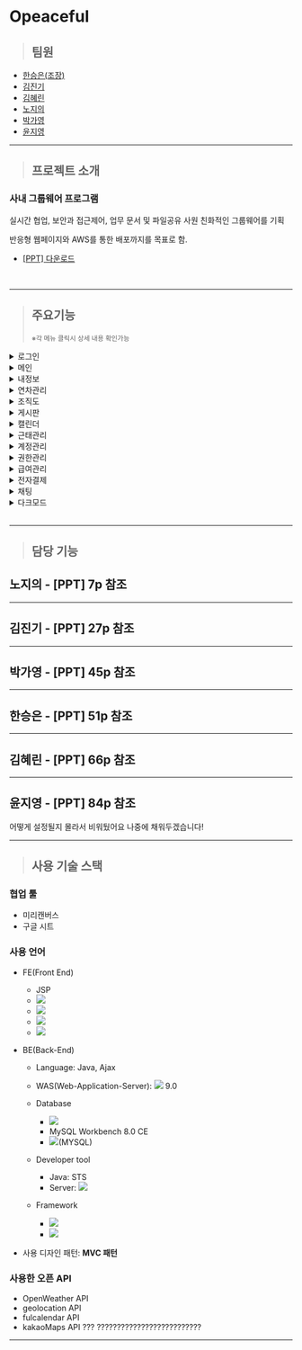 # Opeaceful

> ## 팀원

- [한승은(조장)](#한승은---ppt-p-참조)
- [김진기](#김진기---ppt-p-참조)
- [김혜린](#김혜린---ppt-p-참조)
- [노지의](#노지의---ppt-p-참조)
- [박가영](#박가영---ppt-p-참조)
- [윤지영](#윤지영---ppt-p-참조)

---

> ## 프로젝트 소개

### 사내 그룹웨어 프로그램

실시간 협업, 보안과 접근제어, 업무 문서 및 파일공유
사원 친화적인 그룹웨어를 기획

반응형 웹페이지와 AWS를 통한 배포까지를 목표로 함.

- <a href="./Opeaceful/src/main/webapp/resources/etc/Opeaceful_PPT.pdf" download="Opeaceful.pdf">[PPT] 다운로드</a>

<br>

---

<!-- > ## 주요 기능 -->

<blockquote>
<h2>주요기능</h2>
<p><small>※각 메뉴 클릭시 상세 내용 확인가능</small></p>
</blockquote>

<details>
<summary> 로그인 </summary>
<div markdown="1">

[![로그인](./Opeaceful/src/main/webapp/resources/etc/video/darkmode.gif)](#프로젝트-소개)

</div>
</details>

<details>
<summary> 메인 </summary>
<div markdown="1">

[![메인](./Opeaceful/src/main/webapp/resources/etc/video/darkmode.gif)](#프로젝트-소개)

</div>
</details>

<details>
<summary> 내정보 </summary>
<div markdown="1">

[![내정보](./Opeaceful/src/main/webapp/resources/etc/video/darkmode.gif)](#프로젝트-소개)

</div>
</details>

<details>
<summary> 연차관리 </summary>
<div markdown="1">

[![연차관리](./Opeaceful/src/main/webapp/resources/etc/video/darkmode.gif)](#프로젝트-소개)

</div>
</details>

<details>
<summary> 조직도 </summary>
<div markdown="1">

[![조직도](./Opeaceful/src/main/webapp/resources/etc/video/darkmode.gif)](#프로젝트-소개)

</div>
</details>

<details>
<summary> 게시판 </summary>
<div markdown="1">

[![게시판](./Opeaceful/src/main/webapp/resources/etc/video/board.gif)](#프로젝트-소개)

</div>
</details>

<details>
<summary> 캘린더 </summary>
<div markdown="1">

[![캘린더](./Opeaceful/src/main/webapp/resources/etc/video/calendar.gif)](#프로젝트-소개)

</div>
</details>

<details>
<summary> 근태관리 </summary>
<div markdown="1">

[![근태관리](./Opeaceful/src/main/webapp/resources/etc/video/darkmode.gif)](#프로젝트-소개)

</div>
</details>

<details>
<summary> 계정관리 </summary>
<div markdown="1">

[![계정관리](./Opeaceful/src/main/webapp/resources/etc/video/member.gif)](#프로젝트-소개)

</div>
</details>

<details>
<summary> 권한관리 </summary>
<div markdown="1">

[![권한관리](./Opeaceful/src/main/webapp/resources/etc/video/role.gif)](#프로젝트-소개)

</div>
</details>

<details>
<summary> 급여관리 </summary>
<div markdown="1">

[![급여관리](./Opeaceful/src/main/webapp/resources/etc/video/salary.gif)](#프로젝트-소개)

</div>
</details>

<details>
<summary> 전자결제 </summary>
<div markdown="1">
  
  - 전자결재 양식
[![전자결제양식](./Opeaceful/src/main/webapp/resources/etc/video/approvalForm.gif)](#프로젝트-소개)

- MY 전자결재
  [![전자결제](./Opeaceful/src/main/webapp/resources/etc/video/approval.gif)](#프로젝트-소개)

- 전자결재 관리
  [![전자결제관리](./Opeaceful/src/main/webapp/resources/etc/video/approvalManage.gif)](#프로젝트-소개)

</div>
</details>

<details>
<summary> 채팅 </summary>
<div markdown="1">

[![채팅](./Opeaceful/src/main/webapp/resources/etc/video/darkmode.gif)](#프로젝트-소개)

</div>
</details>

<details>
<summary> 다크모드 </summary>
<div markdown="1">

[![다크모드](./Opeaceful/src/main/webapp/resources/etc/video/darkmode.gif)](#프로젝트-소개)

</div>
</details>

<br>

---

> ## 담당 기능



## 노지의 - [PPT] 7p 참조

---

## 김진기 - [PPT] 27p 참조

---

## 박가영 - [PPT] 45p 참조

---

## 한승은 - [PPT] 51p 참조

---

## 김혜린 - [PPT] 66p 참조

---

## 윤지영 - [PPT] 84p 참조

어떻게 설정될지 몰라서 비워뒀어요
나중에 채워두겠습니다!

---

> ## 사용 기술 스택

### 협업 툴

- 미리캔버스
- 구글 시트

### 사용 언어

- FE(Front End)

  - JSP
  - <img src="https://img.shields.io/badge/HTML5-E34F26?style=flat&logo=HTML5&logoColor=white"/>
  - <img src="https://img.shields.io/badge/CSS3-1572B6?style=flat&logo=CSS3&logoColor=white"/>
  - <img src="https://img.shields.io/badge/JavaScript-F7DF1E?style=flat&logo=JavaScript&logoColor=white"/>
  - <img src="https://img.shields.io/badge/jQuery-0769AD?style=flat&logo=jQuery&logoColor=white"/>

- BE(Back-End)

  - Language: Java, Ajax
  - WAS(Web-Application-Server): <img src="https://img.shields.io/badge/Apache Tomcat-F8DC75?style=flat&logo=ApacheTomcat&logoColor=white"/> 9.0
  - Database
    - <img src="https://img.shields.io/badge/MySQL-232F3E?style=flat&logo=MySQL&logoColor=white"/>
    - MySQL Workbench 8.0 CE
    - <img src="https://img.shields.io/badge/Amazon RDS-527FFF?style=flat&logo=AmazonRDS&logoColor=white"/>(MYSQL)
  - Developer tool
    - Java: STS 
    - Server: <img src="https://img.shields.io/badge/Amazon AWS-6DB33F?style=flat&logo=AmazonAWS&logoColor=white"/>
  - Framework

    - <img src="https://img.shields.io/badge/Spring-6DB33F?style=flat&logo=Spring&logoColor=white"/>

    - <img src="https://img.shields.io/badge/Bootstrap-7952B3?style=flat&logo=Bootstrap&logoColor=white"/>

- 사용 디자인 패턴: **MVC 패턴**

### 사용한 오픈 API

- OpenWeather API
- geolocation API
- fulcalendar API
- kakaoMaps API ??? ??????????????????????????

---
